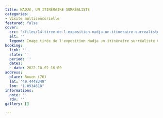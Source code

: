 ```yaml
---
title: NADJA, UN ITINÉRAIRE SURRÉALISTE
categories:
- Visite multisensorielle
featured: false
cover:
  src: "/files/14-tiree-de-l-exposition-nadja-un-itineraire-surrealiste-rmm.jpg"
  alt: ''
  legend: Image tirée de l'exposition Nadja un itinéraire surréaliste ©RMM
booking:
  link: ''
  state: ''
  period: ''
  dates:
  - date: 2022-10-02 16:00
address:
  place: Rouen (76)
  lat: "49.4448349"
  lon: "1.0934618"
informations:
  note: ''
  rdv: ''
gallery: []

---
```


